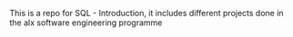 This is a repo for SQL - Introduction, it includes different projects done in the alx software engineering programme
